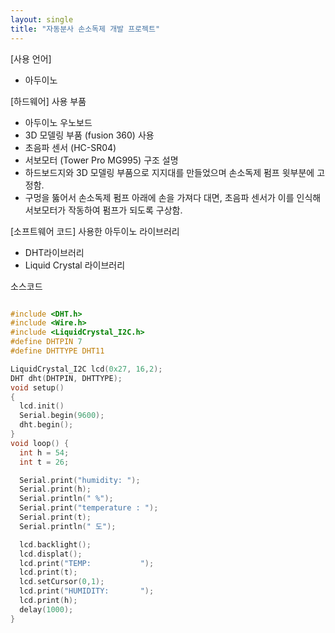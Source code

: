 ```yaml
---
layout: single
title: "자동분사 손소독제 개발 프로젝트"
---
```


[사용 언어]
- 아두이노

[하드웨어]
사용 부품
- 아두이노 우노보드
- 3D 모델링 부품 (fusion 360) 사용
- 초음파 센서 (HC-SR04)
- 서보모터 (Tower Pro MG995)
구조 설명
- 하드보드지와 3D 모델링 부품으로 지지대를 만들었으며 손소독제 펌프 윗부분에 고정함.
- 구멍을 뚫어서 손소독제 펌프 아래에 손을 가져다 대면, 초음파 센서가 이를 인식해 서보모터가 작동하여 펌프가 되도록 구상함.

  
  
[소프트웨어 코드]
사용한 아두이노 라이브러리
- DHT라이브러리
- Liquid Crystal 라이브러리
  
소스코드
~~~ C

#include <DHT.h>
#include <Wire.h>
#include <LiquidCrystal_I2C.h>
#define DHTPIN 7
#define DHTTYPE DHT11

LiquidCrystal_I2C lcd(0x27, 16,2);
DHT dht(DHTPIN, DHTTYPE);
void setup()
{
  lcd.init()
  Serial.begin(9600);
  dht.begin();
}
void loop() {
  int h = 54;
  int t = 26;

  Serial.print("humidity: ");
  Serial.print(h);
  Serial.println(" %");
  Serial.print("temperature : ");
  Serial.print(t);
  Serial.println(" 도");

  lcd.backlight();
  lcd.displat();
  lcd.print("TEMP:           ");
  lcd.print(t);
  lcd.setCursor(0,1);
  lcd.print("HUMIDITY:       ");
  lcd.print(h);
  delay(1000);
}
  

   
~~~
